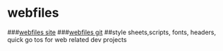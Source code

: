 webfiles
========
###[webfiles site](http://deadflowers/github.io/webfiles)
###[webfiles git](http://github.com/webfiles)
##style sheets,scripts, fonts, headers, quick go tos for web related dev projects
